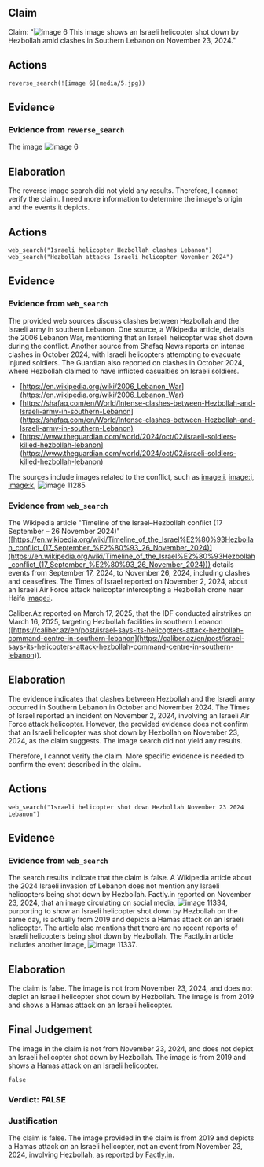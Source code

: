## Claim
Claim: "![image 6](media/5.jpg) This image shows an Israeli helicopter shot down by Hezbollah amid clashes in Southern Lebanon on November 23, 2024."

## Actions
```
reverse_search(![image 6](media/5.jpg))
```

## Evidence
### Evidence from `reverse_search`
The image ![image 6](media/5.jpg)

## Elaboration
The reverse image search did not yield any results. Therefore, I cannot verify the claim. I need more information to determine the image's origin and the events it depicts.


## Actions
```
web_search("Israeli helicopter Hezbollah clashes Lebanon")
web_search("Hezbollah attacks Israeli helicopter November 2024")
```

## Evidence
### Evidence from `web_search`
The provided web sources discuss clashes between Hezbollah and the Israeli army in southern Lebanon. One source, a Wikipedia article, details the 2006 Lebanon War, mentioning that an Israeli helicopter was shot down during the conflict. Another source from Shafaq News reports on intense clashes in October 2024, with Israeli helicopters attempting to evacuate injured soldiers. The Guardian also reported on clashes in October 2024, where Hezbollah claimed to have inflicted casualties on Israeli soldiers.

*   [https://en.wikipedia.org/wiki/2006_Lebanon_War](https://en.wikipedia.org/wiki/2006_Lebanon_War)
*   [https://shafaq.com/en/World/Intense-clashes-between-Hezbollah-and-Israeli-army-in-southern-Lebanon](https://shafaq.com/en/World/Intense-clashes-between-Hezbollah-and-Israeli-army-in-southern-Lebanon)
*   [https://www.theguardian.com/world/2024/oct/02/israeli-soldiers-killed-hezbollah-lebanon](https://www.theguardian.com/world/2024/oct/02/israeli-soldiers-killed-hezbollah-lebanon)

The sources include images related to the conflict, such as <image:i>, <image:j>, <image:k>, ![image 11285](media/2025-08-31_09-43-1756633386-214910.jpg)

### Evidence from `web_search`
The Wikipedia article "Timeline of the Israel–Hezbollah conflict (17 September – 26 November 2024)" ([https://en.wikipedia.org/wiki/Timeline_of_the_Israel%E2%80%93Hezbollah_conflict_(17_September_%E2%80%93_26_November_2024)](https://en.wikipedia.org/wiki/Timeline_of_the_Israel%E2%80%93Hezbollah_conflict_(17_September_%E2%80%93_26_November_2024))) details events from September 17, 2024, to November 26, 2024, including clashes and ceasefires. The Times of Israel reported on November 2, 2024, about an Israeli Air Force attack helicopter intercepting a Hezbollah drone near Haifa <image:i>.

Caliber.Az reported on March 17, 2025, that the IDF conducted airstrikes on March 16, 2025, targeting Hezbollah facilities in southern Lebanon ([https://caliber.az/en/post/israel-says-its-helicopters-attack-hezbollah-command-centre-in-southern-lebanon](https://caliber.az/en/post/israel-says-its-helicopters-attack-hezbollah-command-centre-in-southern-lebanon)).


## Elaboration
The evidence indicates that clashes between Hezbollah and the Israeli army occurred in Southern Lebanon in October and November 2024. The Times of Israel reported an incident on November 2, 2024, involving an Israeli Air Force attack helicopter. However, the provided evidence does not confirm that an Israeli helicopter was shot down by Hezbollah on November 23, 2024, as the claim suggests. The image search did not yield any results.

Therefore, I cannot verify the claim. More specific evidence is needed to confirm the event described in the claim.


## Actions
```
web_search("Israeli helicopter shot down Hezbollah November 23 2024 Lebanon")
```

## Evidence
### Evidence from `web_search`
The search results indicate that the claim is false. A Wikipedia article about the 2024 Israeli invasion of Lebanon does not mention any Israeli helicopters being shot down by Hezbollah. Factly.in reported on November 23, 2024, that an image circulating on social media, ![image 11334](media/2025-08-31_09-54-1756634058-021361.jpg), purporting to show an Israeli helicopter shot down by Hezbollah on the same day, is actually from 2019 and depicts a Hamas attack on an Israeli helicopter. The article also mentions that there are no recent reports of Israeli helicopters being shot down by Hezbollah. The Factly.in article includes another image, ![image 11337](media/2025-08-31_09-54-1756634060-520737.jpg).


## Elaboration
The claim is false. The image is not from November 23, 2024, and does not depict an Israeli helicopter shot down by Hezbollah. The image is from 2019 and shows a Hamas attack on an Israeli helicopter.


## Final Judgement
The image in the claim is not from November 23, 2024, and does not depict an Israeli helicopter shot down by Hezbollah. The image is from 2019 and shows a Hamas attack on an Israeli helicopter.

`false`

### Verdict: FALSE

### Justification
The claim is false. The image provided in the claim is from 2019 and depicts a Hamas attack on an Israeli helicopter, not an event from November 23, 2024, involving Hezbollah, as reported by [Factly.in](https://factly.in/).
